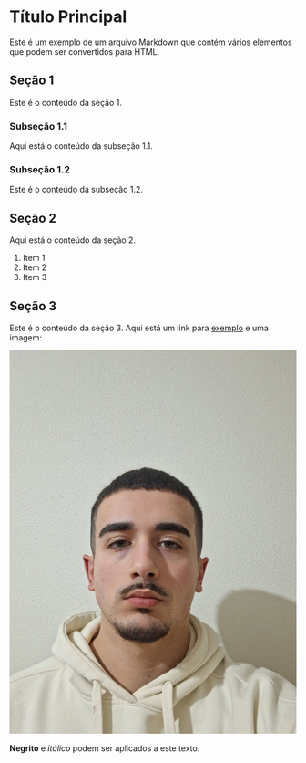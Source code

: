 # Título Principal

Este é um exemplo de um arquivo Markdown que contém vários elementos que podem ser convertidos para HTML.

## Seção 1

Este é o conteúdo da seção 1.

### Subseção 1.1

Aqui está o conteúdo da subseção 1.1.

### Subseção 1.2

Este é o conteúdo da subseção 1.2.

## Seção 2

Aqui está o conteúdo da seção 2.

1. Item 1
2. Item 2
3. Item 3

## Seção 3

Este é o conteúdo da seção 3. Aqui está um link para [exemplo](http://www.exemplo.com) e uma imagem:

![Imagem de exemplo](./foto.jpg)

**Negrito** e *itálico* podem ser aplicados a este texto.